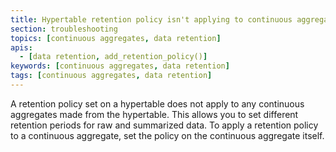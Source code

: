 ```yaml
---
title: Hypertable retention policy isn't applying to continuous aggregates
section: troubleshooting
topics: [continuous aggregates, data retention]
apis:
  - [data retention, add_retention_policy()] 
keywords: [continuous aggregates, data retention]
tags: [continuous aggregates, data retention]
---
```


<!---
* Keep this section in alphabetical order
* Use this format for writing troubleshooting sections:
 - Cause: What causes the problem?
 - Consequence: What does the user see when they hit this problem?
 - Fix/Workaround: What can the user do to fix or work around the problem? Provide a "Resolving" Procedure if required.
 - Result: When the user applies the fix, what is the result when the same action is applied?
* Copy this comment at the top of every troubleshooting page
-->

A retention policy set on a hypertable does not apply to any continuous
aggregates made from the hypertable. This allows you to set different retention
periods for raw and summarized data. To apply a retention policy to a continuous
aggregate, set the policy on the continuous aggregate itself.

